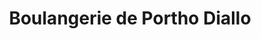 ---
title: "Boulangerie de Portho Diallo"
url: /bofossou/boulangerie-de-portho-diallo/
shop: Bäckerei
---